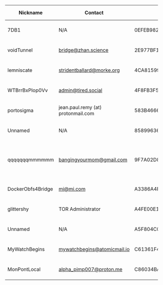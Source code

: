 | Nickname |  Contact | Hashed Fingerprint	| Running | Flags | Last Seen | First Seen | Last Restarted | Advertised Bandwidth | Platform | Version | Version Status | Recommended Version | BridgeDB Distributor | OR Addresses | Transports | BlockList |
|---|---|---|---|---|---|---|---|---|---|---|---|---|---|---|---|---|
|7DB1 | N/A | 0EFEB982AFEE048DEC5F0171360123D19DB2446A | true | Running, V2Dir, Valid | 2025-08-03 12:48:19 | 2025-08-03 07:48:19 | 2025-08-03 07:44:35 | 0 | Tor 0.4.8.17 on Linux | 0.4.8.17 | recommended | true | N/A | 10.38.252.44:54127, [fd9f:2e19:3bcf::d4:cc35]:54127 | obfs4 | |
|voidTunnel | <bridge@zhan.science> | 2E977BF1777DE230B478E67B4D00F8C28217EB98 | false | V2Dir, Valid | 2025-08-03 12:48:19 | 2025-08-03 08:18:19 | 2025-08-03 10:16:25 | 0 | Tor 0.4.8.14 on Linux | 0.4.8.14 | recommended | true | N/A | 10.218.89.134:57231 | webtunnel | |
|lemniscate | stridentballard@morke.org | 4CA8159984E8253A547B7A79B4EF0BB625632C78 | true | Running, V2Dir, Valid | 2025-08-03 12:48:19 | 2025-08-03 01:48:18 | 2025-08-03 01:27:34 | 0 | Tor 0.4.8.17 on Linux | 0.4.8.17 | recommended | true | N/A | 10.106.183.71:63305 | obfs4 | |
|WTBrrBxPIop0Vv | admin@tired.social | 4F8FB3F5BFB9C2D4BA88DFDC5761C798537711F5 | true | Running, V2Dir, Valid | 2025-08-03 12:48:19 | 2025-08-03 05:18:19 | 2025-08-03 04:22:16 | 0 | Tor 0.4.8.10 on Linux | 0.4.8.10 | recommended | true | N/A | 10.130.113.173:52106 | webtunnel | |
|portosigma | <Jean Paul Remy> jean.paul.remy (at) protonmail.com | 583B46664EABD4E4153EDFF9FF488CD23D730220 | true | Running, V2Dir, Valid | 2025-08-03 12:48:19 | 2025-08-03 11:48:19 | 2025-08-03 11:19:11 | 0 | Tor 0.4.8.13 on Linux | 0.4.8.13 | recommended | true | N/A | 10.252.157.90:50205 | obfs4 | |
|Unnamed | N/A | 85899636F851E2EDA5F79C1A9328C57CC50E18DF | true | Running, V2Dir, Valid | 2025-08-03 12:48:19 | 2025-08-03 12:48:19 | 2025-08-03 12:28:19 | 0 | Tor 0.4.8.10 on Linux | 0.4.8.10 | recommended | true | N/A | 10.153.147.97:50594 | obfs4 | |
|qqqqqqqmmmmmm | bangingyourmom@gmail.com | 9F7A02D8B7F22E867E5BD17798C4AD7174179AB3 | true | Running, V2Dir, Valid | 2025-08-03 12:48:19 | 2025-08-03 10:18:19 | 2025-08-03 09:35:51 | 0 | Tor 0.4.8.13 on Windows 8 [or later] | 0.4.8.13 | recommended | true | N/A | 10.83.201.166:57360 | obfs4 | |
|DockerObfs4Bridge | mi@mi.com | A3386A4FFDE167032DC2424EAEAF966FD13932D3 | true | Running, V2Dir, Valid | 2025-08-03 12:48:19 | 2025-08-03 12:48:19 | 2025-08-03 12:45:38 | 0 | Tor 0.4.8.14 on Linux | 0.4.8.14 | recommended | true | N/A | 10.208.19.203:58186 | obfs4 | |
|glittershy | TOR Administrator <tor AT glittershy dot net> | A4FE00E1B4E636A1E8231598FCDFB14C55D0A798 | true | Running, V2Dir, Valid | 2025-08-03 12:48:19 | 2025-08-03 05:18:19 | 2025-08-03 04:10:27 | 0 | Tor 0.4.8.17 on Linux | 0.4.8.17 | recommended | true | N/A | 10.80.0.172:51827 | obfs4 | |
|Unnamed | N/A | A5F804C05EF725EE196F4E68611FDE679E73C606 | true | Running, V2Dir, Valid | 2025-08-03 12:48:19 | 2025-08-03 12:48:19 | 2025-08-03 12:33:19 | 0 | Tor 0.4.8.10 on Linux | 0.4.8.10 | recommended | true | N/A | 10.110.143.36:50836 | obfs4 | |
|MyWatchBegins | mywatchbegins@atomicmail.io | C61361F407CFBCA6B80FF64BB3B50C7AF8988997 | true | Running, V2Dir, Valid | 2025-08-03 12:48:19 | 2025-08-03 08:18:19 | 2025-08-03 08:11:52 | 0 | Tor 0.4.8.17 on Linux | 0.4.8.17 | recommended | true | N/A | 10.49.139.23:60063, [fd9f:2e19:3bcf::45:c9e1]:60063 | obfs4 | |
|MonPontLocal | alpha_pimp007@proton.me | C86034BA213C89CA16A3BE745E3188F421E29117 | false | V2Dir, Valid | 2025-08-03 12:48:19 | 2025-08-03 12:48:19 | 2025-06-16 04:32:26 | 33950 | Tor 0.4.8.4 on Linux | 0.4.8.4 | recommended | true | N/A | 10.105.2.162:55413 |  | |
